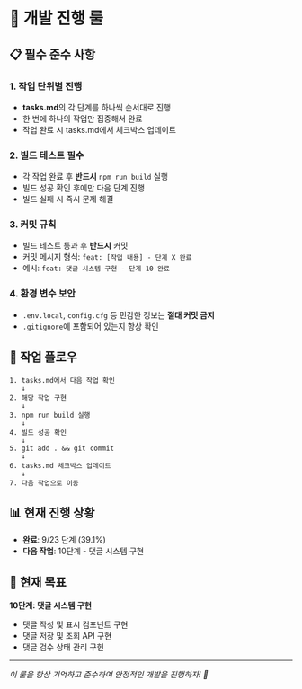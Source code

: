 # 🚀 개발 진행 룰

## 📋 필수 준수 사항

### 1. 작업 단위별 진행
- **tasks.md**의 각 단계를 하나씩 순서대로 진행
- 한 번에 하나의 작업만 집중해서 완료
- 작업 완료 시 tasks.md에서 체크박스 업데이트

### 2. 빌드 테스트 필수
- 각 작업 완료 후 **반드시** `npm run build` 실행
- 빌드 성공 확인 후에만 다음 단계 진행
- 빌드 실패 시 즉시 문제 해결

### 3. 커밋 규칙
- 빌드 테스트 통과 후 **반드시** 커밋
- 커밋 메시지 형식: `feat: [작업 내용] - 단계 X 완료`
- 예시: `feat: 댓글 시스템 구현 - 단계 10 완료`

### 4. 환경 변수 보안
- `.env.local`, `config.cfg` 등 민감한 정보는 **절대 커밋 금지**
- `.gitignore`에 포함되어 있는지 항상 확인

## 🔄 작업 플로우

```
1. tasks.md에서 다음 작업 확인
   ↓
2. 해당 작업 구현
   ↓
3. npm run build 실행
   ↓
4. 빌드 성공 확인
   ↓
5. git add . && git commit
   ↓
6. tasks.md 체크박스 업데이트
   ↓
7. 다음 작업으로 이동
```

## 📊 현재 진행 상황
- **완료**: 9/23 단계 (39.1%)
- **다음 작업**: 10단계 - 댓글 시스템 구현

## 🎯 현재 목표
**10단계: 댓글 시스템 구현**
- 댓글 작성 및 표시 컴포넌트 구현
- 댓글 저장 및 조회 API 구현  
- 댓글 검수 상태 관리 구현

---
*이 룰을 항상 기억하고 준수하여 안정적인 개발을 진행하자! 🚀*